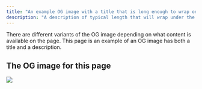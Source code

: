 ```yaml
---
title: "An example OG image with a title that is long enough to wrap onto three whole lines"
description: "A description of typical length that will wrap under the title and offer some additional information about this page"
---
```


There are different variants of the OG image depending on what content is
available on the page. This page is an example of an OG image has both a title
and a description.

## The OG image for this page

<img src="./index.png"  />
